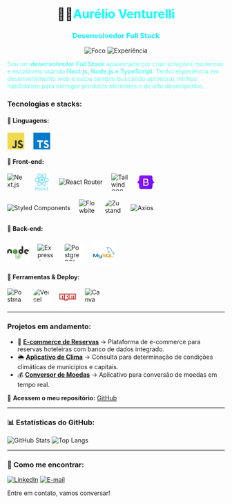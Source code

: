 <h1 align="center">👨‍💻<span style="color:#00FFFF;">Aurélio Venturelli</span></h1>

<h3 align="center" style="color:#0FF0FC;">Desenvolvedor Full Stack</h3>

<p align="center">
  <img src="https://img.shields.io/badge/Foco-Desenvolvimento_Web-8A2BE2" alt="Foco" />
  <img src="https://img.shields.io/badge/Experiência-Soluções_Modernas-6A0DAD" alt="Experiência" />
</p>

<div style="color:#66FCF1;">
Sou um <strong>desenvolvedor Full Stack</strong> apaixonado por criar soluções modernas e escaláveis usando <strong>Next.js, Node.js e TypeScript</strong>. Tenho experiência em desenvolvimento web e estou sempre buscando aprimorar minhas habilidades para entregar produtos eficientes e de alto desempenho.
</div>

### Tecnologias e stacks:

#### 🔹 **Linguagens:**

<div style="display: flex; flex-wrap: wrap; gap: 20px; align-items: center;">
  <img src="https://raw.githubusercontent.com/devicons/devicon/master/icons/javascript/javascript-original.svg" alt="JavaScript" width="40" height="40"/>
  <img src="https://raw.githubusercontent.com/devicons/devicon/master/icons/typescript/typescript-original.svg" alt="TypeScript" width="40" height="40"/>
</div>

#### 🔹 **Front-end:**

<div style="display: flex; flex-wrap: wrap; gap: 20px; align-items: center;">
  <img src="https://assets.vercel.com/image/upload/v1662130559/nextjs/Icon_dark_background.png" alt="Next.js" width="40" height="40"/>
  <img src="https://raw.githubusercontent.com/devicons/devicon/master/icons/react/react-original-wordmark.svg" alt="React" width="40" height="40"/>
  <img src="https://img.shields.io/badge/React_Router-CA4245?style=for-the-badge&logo=react-router&logoColor=white" alt="React Router"/>
  <img src="https://www.vectorlogo.zone/logos/tailwindcss/tailwindcss-icon.svg" alt="TailwindCSS" width="40" height="40"/>
  <img src="https://raw.githubusercontent.com/devicons/devicon/master/icons/bootstrap/bootstrap-original.svg" alt="Bootstrap" width="40" height="40"/>
  <img src="https://img.shields.io/badge/styled--components-DB7093?style=for-the-badge&logo=styled-components&logoColor=white" alt="Styled Components"/>
  <img src="https://flowbite.s3.amazonaws.com/brand/logo-dark/mark/flowbite-logo.svg" alt="Flowbite" width="40" height="40"/>
  <img src="https://avatars.githubusercontent.com/u/103192255?s=200&v=4" alt="Zustand" width="40" height="40" style="border-radius: 50%;"/>
  <img src="https://img.shields.io/badge/Axios-5A29E4?style=for-the-badge&logo=axios&logoColor=white" alt="Axios"/>
</div>

#### 🔹 **Back-end:**

<div style="display: flex; flex-wrap: wrap; gap: 20px; align-items: center;">
  <img src="https://raw.githubusercontent.com/devicons/devicon/master/icons/nodejs/nodejs-original-wordmark.svg" alt="Node.js" width="50" height="50"/>
  <img src="https://user-images.githubusercontent.com/25181517/183859966-a3462d8d-1bc7-4880-b353-e2cbed900ed6.png" alt="Express.js" width="40" height="40"/>
  <img src="https://upload.wikimedia.org/wikipedia/commons/2/29/Postgresql_elephant.svg" alt="PostgreSQL" width="40" height="40" style="background-color: white; border-radius: 5px; padding: 3px;"/>
  <img src="https://raw.githubusercontent.com/devicons/devicon/master/icons/mysql/mysql-original-wordmark.svg" alt="MySQL" width="50" height="50" style="background-color: white; border-radius: 5px; padding: 3px;"/>
</div>

#### 🔹 **Ferramentas & Deploy:**

<div style="display: flex; flex-wrap: wrap; gap: 20px; align-items: center;">
  <img src="https://www.vectorlogo.zone/logos/getpostman/getpostman-icon.svg" alt="Postman" width="40" height="40"/>
  <img src="https://logowik.com/content/uploads/images/vercel1868.jpg" alt="Vercel" width="40" height="40" style="border-radius: 50%; background-color: white;"/>
  <img src="https://raw.githubusercontent.com/devicons/devicon/master/icons/npm/npm-original-wordmark.svg" alt="NPM" width="40" height="40"/>
  <img src="https://www.vectorlogo.zone/logos/canva/canva-icon.svg" alt="Canva" width="40" height="40"/>
</div>

---

### Projetos em andamento:

- 🏨 **[E-commerce de Reservas](https://github.com/venturelli-91/hotel_reservation.git)** → Plataforma de e-commerce para reservas hoteleiras com banco de dados integrado.
- 🌦️ **[Aplicativo de Clima](https://github.com/venturelli-91/weather_app.git)** → Consulta para determinação de condições climáticas de municípios e capitais.
- 💰 **[Conversor de Moedas](https://github.com/venturelli-91/currency_conversion.git)** → Aplicativo para conversão de moedas em tempo real.

📌 **Acessem o meu repositório:** [GitHub](https://github.com/venturelli-91)

---

### 📊 Estatísticas do GitHub:

![GitHub Stats](https://github-readme-stats.vercel.app/api?username=venturelli-91&show_icons=true&theme=react&hide=issues,contribs)
![Top Langs](https://github-readme-stats.vercel.app/api/top-langs/?username=venturelli-91&layout=compact&theme=react)

---

### 📧 Como me encontrar:

[![LinkedIn](https://img.shields.io/badge/LinkedIn-0077B5?style=for-the-badge&logo=linkedin&logoColor=white)](https://www.linkedin.com/in/aurelioventurelli)
[![E-mail](https://img.shields.io/badge/Email-D14836?style=for-the-badge&logo=gmail&logoColor=white)](mailto:venturelli.dev@gmail.com)

Entre em contato, vamos conversar!


